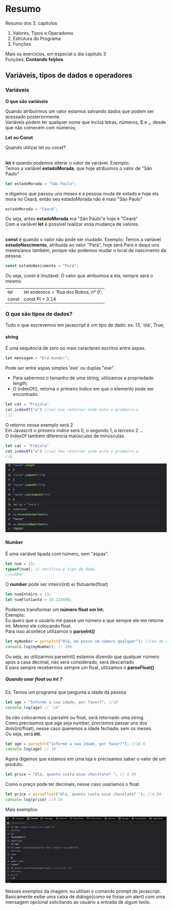 # Resumo

Resumo dos 3. capitulos

1. Valores, Tipos e Operadores
2. Estrutura do Programa
3. Funções

Mais os exercícios, em especial o dia capitulo 3<br>
Funções: **Contando feijões**.

## Variáveis, tipos de dados e operadores

### Variáveis 

**O que são variáveis**
<p>Quando atribuirmos um valor estamos salvando dados que podem ser acessado posteriormente. <br>Variáveis podem ter qualquer nome que inclua letras, números, $ e _, desde que não comecem com números;</p>

**Let ou Const**
<p>

Quando utilizar let ou const?<br><br>

**let** é quando podemos alterar o valor da variável. Exemplo:<br>
Temos a variável **estadoMorada**, que hoje atribuimos o valor de "São Paulo"
```javascript
let estadoMorada = "São Paulo";
```
e digamos que passou uns meses e a pessoa muda de estado e hoje ela mora no Ceará, então seu estadoMorada não é mais "São Paulo"
```javascript
estadoMorada = "Ceará";
```
Ou seja, antes **estadoMorada** era "São Paulo"e hoje é "Ceará"<br>
Com a variável **let** é possível realizar essa mudança de valores. <br>
<br>

**const** é quando o valor não pode ser mudado. Exemplo: Temos a variável **estadoNascimento**, atribuída ao valor "Pará", hoje será Pará e daqui uns meses/anos também, porque não podemos mudar o local de nascimento da pessoa.
```javascript
const estadoNascimento = "Pará";
```
Ou seja, const é imutável. O valor que atribuímos a ela, sempre será o mesmo.

| | |
| -- | -- |
| let | let endereco = 'Rua dos Bobos, nº 0'; |
| const | const PI = 3.14 |
</p>


### O que são tipos de dados?

Tudo o que escrevemos em javascript é um tipo de dado: ex: 13, 'olá', True;<br>

#### string
É uma sequência de zero ou mais caracteres escritos entre aspas.<br> 
```js
let mensagem = "Olá mundo!";
```
Pode ser entre aspas simples 'exe' ou duplas "exe".
- Para sabermos o tamanho de uma string, utilizamos a propriedade length;
- O indexOf(), retorna o primeiro índice em que o elemento pode ser encontrado.
```js
let cat = "Frajola"
cat.indexOf("a") //vai nos retornar onde esta o primeiro a
//2
```
O retorno nesse exemplo será 2<br> Em Javascrit o primeiro indice será 0, o segundo 1, o terceiro 2 ...<br>
O indexOf também diferencia maiúsculas de minúsculas. 

```js
let cat = "FrAjola"
cat.indexOf("a") //vai nos retornar onde esta o primeiro a
//6
```

![string-metodos](../img/string.metodos.png) 


#### Number
É uma variável tipada com número, sem "aspas". <br>

```javascript
let num = 13;
typeof(num); // verifica o tipo de dado.
//number
```

O **number** pode ser inteiro(int) e/ flutuante(float) 
```javascript
let numInteiro = 13;
let numFlutiante = 10.123456;
```

Podemos transformar um **número float em Int.**<br>
Exemplo:<br>
Eu quero que o usuário me passe um número e que sempre ele me retorne int. Mesmo ele colocando float.<br>
Para isso acontece utilizamos o **parseInt()**
```javascript
let myNumber = parseInt("Olá, me passe um número qualquer"); //(ex de um numero informado pelo usuário: 100.254868)
console.log(myNumber); // 100
```
Ou seja, ao utilizarmos parseInt() estamos dizendo que qualquer número após a casa decimal, não será considerado, será descartado<br>
E para sempre recebermos sempre um float, utilizamos o **parseFloat()**<br>

##### Quando usar float ou int ?<br>
Ex: Temos um programa que pergunta a idade da pessoa<br>

```js
let age = "Informe a sua idade, por favor?"; //18
console.log(age) // "18"
```
Se não colocarmos o parseInt ou float, será retornado uma string.<br>
Como precisamos que age seja number, precismos passar uns dos dois(int/float), nesse caso queremos a idade fechada, sem os meses.<br>
Ou seja, será **int**.
```js
let age = parseInt("Informe a sua idade, por favor?"); //18.6
console.log(age) // 18
```

Agora digamos que estamos em uma loja e precisamos saber o valor de um produto.<br>

```js
let price = "Olá, quanto custa esse chocolate? "; // 4.50
```
Como o preço pode ter decimais, nesse caso usariamos o float.
```js
let price = parseFloat("Olá, quanto custa esse chocolate? "); //4.50
console.log(price) //4.50
```

Mais exemplos:

![number](../img/numeros-int-float.png)

Nesses exemplos da imagem, eu utilizei o comando prompt do javascript.<br>
Basicamente exibe uma caixa de diálogo(como se fosse um alert) com uma mensagem opcional solicitando ao usuário a entrada de algum texto.